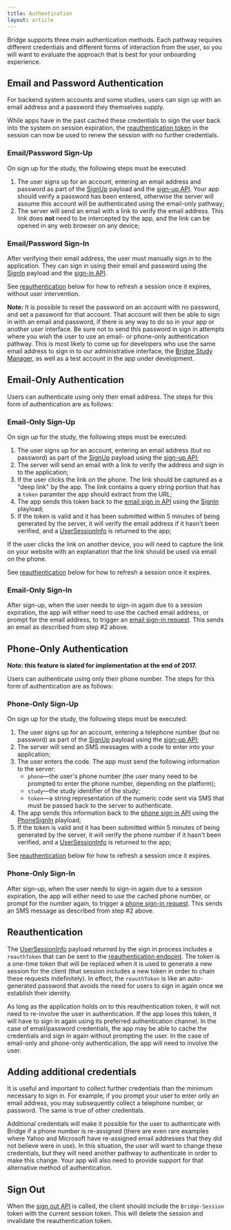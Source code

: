 ```yaml
---
title: Authentication
layout: article
---
```


<div id="toc"></div>

Bridge supports three main authentication methods. Each pathway requires different credentials and different forms of interaction from the user, so you will want to evaluate the approach that is best for your onboarding experience. 

## Email and Password Authentication
For backend system accounts and some studies, users can sign up with an email address and a password they themselves supply. 

While apps have in the past cached these credentials to sign the user back into the system on session expiration, the [reauthentication token](#reauthentication) in the session can now be used to renew the session with no further credentials.

### Email/Password Sign-Up
On sign up for the study, the following steps must be executed:

1. The user signs up for an account, entering an email address and password as part of the [SignUp](/#SignUp) payload and the [sign-up API](/swagger-ui/index.html#!/Authentication/signUp). Your app should verify a password has been entered, otherwise the server will assume this account will be authenticated using the email-only pathway;
2. The server will send an email with a link to verify the email address. This link does **not** need to be intercepted by the app, and the link can be opened in any web browser on any device;

### Email/Password Sign-In
After verifying their email address, the user must manually sign in to the application. They can sign in using their email and password using the [SignIn](/#SignIn) payload and the [sign-in API](/swagger-ui/index.html#!/Authentication/signIn).

See [reauthentication](#reauthentication) below for how to refresh a session once it expires, without user intervention.

**Note:** It is possible to reset the password on an account with no password, and set a password for that account. That account will then be able to sign in with an email and password, if there is any way to do so in your app or another user interface. Be sure not to send this password in sign in attempts where you wish the user to use an email- or phone-only authentication pathway. This is most likely to come up for developers who use the same email address to sign in to our administrative interface, the [Bridge Study Manager,](https://research.sagebridge.org/) as well as a test account in the app under development.

## Email-Only Authentication

Users can authenticate using only their email address. The steps for this form of authentication are as follows:

### Email-Only Sign-Up
On sign up for the study, the following steps must be executed:

1. The user signs up for an account, entering an email address (but no password) as part of the [SignUp](#/SignUp) payload using the [sign-up API](/swagger-ui/index.html#!/Authentication/signUp);
2. The server will send an email with a link to verify the address and sign in to the application;
3. If the user clicks the link on the phone. The link should be captured as a "deep link" by the app. The link contains a query string portion that has a `token` paramter the app should extract from the URL;
4. The app sends this token back to the [email sign in API](/swagger-ui/index.html#!/Authentication/signInViaEmail) using the [SignIn](/#SignIn) playload;
5. If the token is valid and it has been submitted within 5 minutes of being generated by the server, it will verify the email address if it hasn't been verified, and a [UserSessionInfo](/#UserSessionInfo) is returned to the app;

If the user clicks the link on another device, you will need to capture the link on your website with an explanation that the link should be used via email on the phone.

See [reauthentication](#reauthentication) below for how to refresh a session once it expires.

### Email-Only Sign-In
After sign-up, when the user needs to sign-in again due to a session expiration, the app will either need to use the cached email address, or prompt for the email address, to trigger an [email sign-in request](/swagger-ui/index.html#!/Authentication/requestEmailSignIn). This sends an email as described from step #2 above.

## Phone-Only Authentication

**Note: this feature is slated for implementation at the end of 2017.**

Users can authenticate using only their phone number. The steps for this form of authentication are as follows:

### Phone-Only Sign-Up
On sign up for the study, the following steps must be executed:

1. The user signs up for an account, entering a telephone number (but no password) as part of the [SignUp](#/SignUp) payload using the [sign-up API](/swagger-ui/index.html#!/Authentication/signUp);
2. The server will send an SMS messages with a code to enter into your application;
3. The user enters the code. The app must send the following information to the server:
    * <code>phone</code>&mdash;the user's phone number (the user many need to be prompted to enter the phone number, depending on the platform);
    * <code>study</code>&mdash;the study identifier of the study;
    * <code>token</code>&mdash;a string representation of the numeric code sent via SMS that must be passed back to the server to authenticate.
4. The app sends this information back to the [phone sign in API](/swagger-ui/index.html#!/Authentication/signInViaPhone) using the [PhoneSignIn](/#PhoneSignIn) playload;
5. If the token is valid and it has been submitted within 5 minutes of being generated by the server, it will verify the phone number if it hasn't been verified, and a [UserSessionInfo](/#UserSessionInfo) is returned to the app;

See [reauthentication](#reauthentication) below for how to refresh a session once it expires.

### Phone-Only Sign-In
After sign-up, when the user needs to sign-in again due to a session expiration, the app will either need to use the cached phone number, or prompt for the number again, to trigger a [phone sign-in request](/swagger-ui/index.html#!/Authentication/requestPhoneSignIn). This sends an SMS message as described from step #2 above.

## Reauthentication
The [UserSessionInfo](#/UserSessionInfo) payload returned by the sign in process includes a `reauthToken` that can be sent to the [reauthentication endpoint](). The token is a one-time token that will be replaced when it is used to generate a new session for the client (that session includes a new token in order to chain these requests indefinitely). In effect, the `reauthToken` is like an auto-generated password that avoids the need for users to sign in again once we establish their identity. 

As long as the application holds on to this reauthentication token, it will not need to re-involve the user in authentication. If the app loses this token, it will have to sign in again using its preferred authentication channel. In the case of email/password credentials, the app may be able to cache the credentials and sign in again without prompting the user. In the case of email-only and phone-only authentication, the app will need to involve the user.

## Adding additional credentials

It is useful and important to collect further credentials than the minimum necessary to sign in. For example, if you prompt your user to enter only an email address, you may subsequently collect a telephone number, or password. The same is true of other credentials.

Additional credentials will make it possible for the user to authenticate with Bridge if a phone number is re-assigned (there are even rare examples where Yahoo and Microsoft have re-assigned email addresses that they did not believe were in use). In this situation, the user will want to change these credentials, but they will need another pathway to authenticate in order to make this change. Your app will also need to provide support for that alternative method of authentication. 

## Sign Out

When the [sign out API](/swagger-ui/index.html#!/Authentication/signOut) is called, the client should include the `Bridge-Session` token with the current session token. This will delete the session and invalidate the reauthentication token.